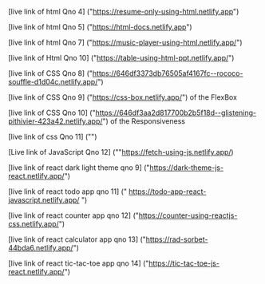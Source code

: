 [live link of html Qno 4] ("https://resume-only-using-html.netlify.app")

[live link of html Qno 5] ("https://html-docs.netlify.app")

[live link of html Qno 7] ("https://music-player-using-html.netlify.app/")

[live link of Html Qno 10] ("https://table-using-html-ppt.netlify.app/")

[live link of CSS Qno 8] ("https://646df3373db76505af4167fc--rococo-souffle-d1d04c.netlify.app/")

[]()

[live link of CSS Qno 9] ("https://css-box.netlify.app/") of the FlexBox

[live link of CSS Qno 10] ("https://646df3aa2d817700b2b5f18d--glistening-pithivier-423a42.netlify.app/") of the Responsiveness

[live link of css Qno 11] ("")

[Live link of JavaScript Qno 12] (""https://fetch-using-js.netlify.app/)

[live link of react dark light theme qno 9] ("https://dark-theme-js-react.netlify.app/")

[live link of react todo app qno 11] ("
https://todo-app-react-javascript.netlify.app/
")

[live link of react counter app qno 12] ("https://counter-using-reactjs-css.netlify.app/")

[live link of react calculator app qno 13] ("https://rad-sorbet-44bda6.netlify.app/")

[live link of react tic-tac-toe app qno 14] ("https://tic-tac-toe-js-react.netlify.app/")
